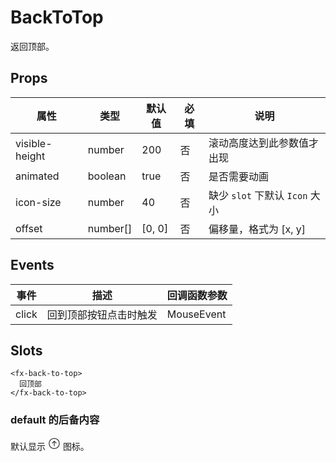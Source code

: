# BackToTop

返回顶部。

## Props

| 属性           | 类型     | 默认值 | 必填 | 说明                           |
| -------------- | -------- | ------ | ---- | ------------------------------ |
| visible-height | number   | 200    | 否   | 滚动高度达到此参数值才出现     |
| animated       | boolean  | true   | 否   | 是否需要动画                   |
| icon-size      | number   | 40     | 否   | 缺少 `slot` 下默认 `Icon` 大小 |
| offset         | number[] | [0, 0] | 否   | 偏移量，格式为 [x, y]          |

## Events

| 事件  | 描述                   | 回调函数参数 |
| ----- | ---------------------- | ------------ |
| click | 回到顶部按钮点击时触发 | MouseEvent   |

## Slots

```
<fx-back-to-top>
  回顶部
</fx-back-to-top>
```

### default 的后备内容

默认显示 <svg class="icon" width="20px" height="20.00px" viewBox="0 0 1024 1024" version="1.1" xmlns="http://www.w3.org/2000/svg"><path fill="#353535" d="M512 960c-247.039484 0-448-200.960516-448-448S264.960516 64 512 64 960 264.960516 960 512 759.039484 960 512 960zM512 128c-211.744443 0-384 172.255557-384 384s172.255557 384 384 384 384-172.255557 384-384S723.744443 128 512 128zM694.463217 458.367639l-158.495686-160.25545c-9.34412-9.471415-23.167639-11.840129-34.784142-7.135385-0.736245 0.287273-1.312512 0.992555-2.016073 1.343475-2.975944 1.47249-5.951888 3.072275-8.447897 5.5356-0.032684 0.032684-0.032684 0.063647-0.063647 0.096331-0.032684 0.032684-0.063647 0.032684-0.096331 0.063647l-159.359226 158.911974c-12.512727 12.480043-12.54369 32.735385-0.063647 45.248112 6.239161 6.271845 14.463432 9.407768 22.65674 9.407768 8.160624 0 16.352211-3.103239 22.591372-9.34412l103.616181-103.296224 0 305.056632c0 17.695686 14.336138 31.99914 32.00086 31.99914s32.00086-14.303454 32.00086-31.99914L544.00258 397.247252l104.959656 106.112189c6.239161 6.335493 14.496116 9.504099 22.751351 9.504099 8.12794 0 16.25588-3.072275 22.496761-9.247789C706.783282 491.199355 706.912297 470.944013 694.463217 458.367639z" /></svg> 图标。
